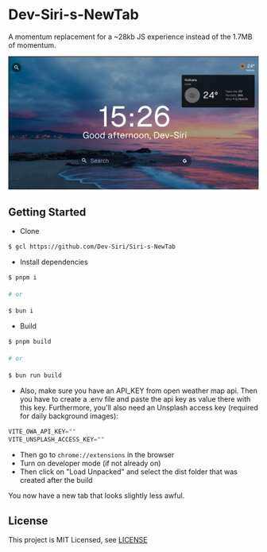 # Dev-Siri-s-NewTab

A momentum replacement for a ~28kb JS experience instead of the 1.7MB of momentum.

![Extension NewTab Image](images/extension-ss-img.png)

## Getting Started

- Clone

```sh
$ gcl https://github.com/Dev-Siri/Siri-s-NewTab
```

- Install dependencies

```sh
$ pnpm i

# or

$ bun i
```

- Build

```sh
$ pnpm build

# or

$ bun run build
```

- Also, make sure you have an API_KEY from open weather map api. Then you have to create a .env file and paste the api key as value there with this key. Furthermore, you'll also need an Unsplash access key (required for daily background images):

```s
VITE_OWA_API_KEY=""
VITE_UNSPLASH_ACCESS_KEY=""
```

- Then go to `chrome://extensions` in the browser
- Turn on developer mode (if not already on)
- Then click on "Load Unpacked" and select the dist folder that was created after the build

You now have a new tab that looks slightly less awful.

## License

This project is MIT Licensed, see [LICENSE](LICENSE)
